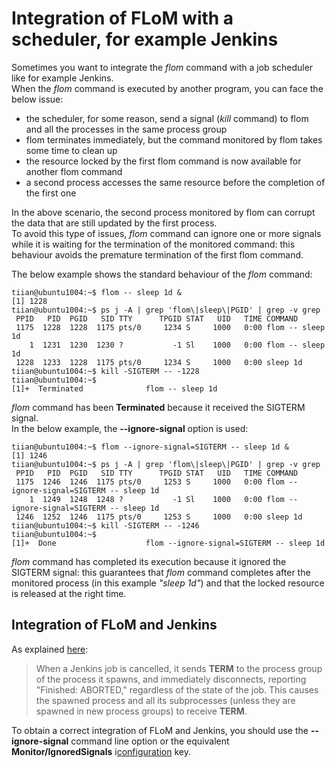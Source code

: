 # Integration of FLoM with a scheduler, for example Jenkins

Sometimes you want to integrate the *flom* command with a job scheduler like for example Jenkins.   
When the *flom* command is executed by another program, you can face the below issue:    

* the scheduler, for some reason, send a signal (*kill* command) to flom and all the processes in the same process group
* flom terminates immediately, but the command monitored by flom takes some time to clean up
* the resource locked by the first flom command is now available for another flom command
* a second process accesses the same resource before the completion of the first one

In the above scenario, the second process monitored by flom can corrupt the data that are still updated by the first process.   
To avoid this type of issues, *flom* command can ignore one or more signals while it is waiting for the termination of the monitored command: this behaviour avoids the premature termination of the first flom command.

The below example shows the standard behaviour of the *flom* command:

    tiian@ubuntu1004:~$ flom -- sleep 1d &
    [1] 1228
    tiian@ubuntu1004:~$ ps j -A | grep 'flom\|sleep\|PGID' | grep -v grep
     PPID   PID  PGID   SID TTY      TPGID STAT   UID   TIME COMMAND
     1175  1228  1228  1175 pts/0     1234 S     1000   0:00 flom -- sleep 1d
        1  1231  1230  1230 ?           -1 Sl    1000   0:00 flom -- sleep 1d
     1228  1233  1228  1175 pts/0     1234 S     1000   0:00 sleep 1d
    tiian@ubuntu1004:~$ kill -SIGTERM -- -1228
    tiian@ubuntu1004:~$ 
    [1]+  Terminated              flom -- sleep 1d

*flom* command has been **Terminated** because it received the SIGTERM signal.    
In the below example, the **\-\-ignore-signal** option is used:

    tiian@ubuntu1004:~$ flom --ignore-signal=SIGTERM -- sleep 1d &
    [1] 1246
    tiian@ubuntu1004:~$ ps j -A | grep 'flom\|sleep\|PGID' | grep -v grep
     PPID   PID  PGID   SID TTY      TPGID STAT   UID   TIME COMMAND
     1175  1246  1246  1175 pts/0     1253 S     1000   0:00 flom --ignore-signal=SIGTERM -- sleep 1d
        1  1249  1248  1248 ?           -1 Sl    1000   0:00 flom --ignore-signal=SIGTERM -- sleep 1d
     1246  1252  1246  1175 pts/0     1253 S     1000   0:00 sleep 1d
    tiian@ubuntu1004:~$ kill -SIGTERM -- -1246
    tiian@ubuntu1004:~$ 
    [1]+  Done                    flom --ignore-signal=SIGTERM -- sleep 1d

*flom* command has completed its execution because it ignored the SIGTERM signal: this guarantees that *flom* command completes after the monitored process (in this example *"sleep 1d"*) and that the locked resource is released at the right time.

## Integration of FLoM and Jenkins

As explained [here](https://gist.github.com/datagrok/dfe9604cb907523f4a2f):

> When a Jenkins job is cancelled, it sends **TERM** to the process group of the process it spawns, and immediately disconnects, reporting "Finished: ABORTED," regardless of the state of the job.
> This causes the spawned process and all its subprocesses (unless they are spawned in new process groups) to receive **TERM**.

To obtain a correct integration of FLoM and Jenkins, you should use the **\-\-ignore-signal** command line option or the equivalent **Monitor/IgnoredSignals** i[configuration](../Configuration.md) key.
